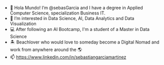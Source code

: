 - 👋 Hola Mundo! I’m @sebasGarcia and I have a degree in Applied Computer Science, specialization Business IT.
- 👀 I’m interested in Data Science, AI, Data Analytics and Data Visualization
- :computer: After following an AI Bootcamp, I'm a student of a Master in Data Science
- :desert_island: Beachlover who would love to someday become a Digital Nomad and work from anywhere around the :earth_americas:
- 📫 https://www.linkedin.com/in/sebastiangarciamartinez

<!---
sebasGarcia/sebasGarcia is a ✨ special ✨ repository because its `README.md` (this file) appears on your GitHub profile.
You can click the Preview link to take a look at your changes.
--->
